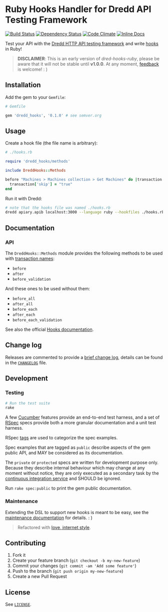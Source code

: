 Ruby Hooks Handler for Dredd API Testing Framework
==================================================

[![Build Status](https://travis-ci.org/apiaryio/dredd-hooks-ruby.svg?branch=master)](https://travis-ci.org/apiaryio/dredd-hooks-ruby)
[![Dependency Status](https://gemnasium.com/badges/github.com/apiaryio/dredd-hooks-ruby.svg)](https://gemnasium.com/github.com/apiaryio/dredd-hooks-ruby)
[![Code Climate](https://codeclimate.com/github/apiaryio/dredd-hooks-ruby/badges/gpa.svg)](https://codeclimate.com/github/apiaryio/dredd-hooks-ruby)
[![Inline Docs](http://inch-ci.org/github/apiaryio/dredd-hooks-ruby.svg?branch=master)](http://inch-ci.org/github/apiaryio/dredd-hooks-ruby)

Test your API with the [Dredd HTTP API testing framework](https://github.com/apiaryio/dredd) and write [hooks](http://dredd.readthedocs.org/en/latest/hooks/) in Ruby!

> **DISCLAIMER**: This is an early version of _dred-hooks-ruby_, please be aware that it will not be stable until **v1.0.0**. At any moment, [feedback][issues] is welcome! : )

  [issues]: https://github.com/apiaryio/dredd-hooks-ruby/issues

Installation
------------

Add the gem to your `Gemfile`:

```ruby
# Gemfile

gem 'dredd_hooks', '0.1.0' # see semver.org
```

Usage
-----

Create a hook file (the file name is arbitrary):

```ruby
# ./hooks.rb

require 'dredd_hooks/methods'

include DreddHooks::Methods

before "Machines > Machines collection > Get Machines" do |transaction|
  transaction['skip'] = "true"
end
```

Run it with Dredd:

```bash
# note that the hooks file was named ./hooks.rb
dredd apiary.apib localhost:3000 --language ruby --hookfiles ./hooks.rb
```

Documentation
-------------

### API

The `DreddHooks::Methods` module provides the following methods to be used with [transaction names][doc-names]:

- `before`
- `after`
- `before_validation`

And these ones to be used without them:

- `before_all`
- `after_all`
- `before_each`
- `after_each`
- `before_each_validation`

See also the official [Hooks documentation][doc-hooks].

  [doc-names]: http://dredd.readthedocs.org/en/latest/hooks/#getting-transaction-names
  [doc-hooks]: https://dredd.readthedocs.org/en/latest/hooks

Change log
----------

Releases are commented to provide a [brief change log][releases], details can be found in the [`CHANGELOG`][changelog] file.

  [releases]: https://github.com/gonzalo-bulnes/dredd-hooks-ruby/releases
  [changelog]: ./CHANGELOG.md

Development
-----------

### Testing

```bash
# Run the test suite
rake
```

A few [Cucumber][cucumber] features provide an end-to-end test harness, and a set of [RSpec][rspec] specs provide both a more granular documentation and a unit test harness.

RSpec [tags][tags] are used to categorize the spec examples.

Spec examples that are tagged as `public` describe aspects of the gem public API, and MAY be considered as its documentation.

The `private` or `protected` specs are written for development purpose only. Because they describe internal behaviour which may change at any moment without notice, they are only executed as a secondary task by the [continuous integration service][travis] and SHOULD be ignored.

Run `rake spec:public` to print the gem public documentation.

  [cucumber]: https://github.com/cucumber/cucumber-rails
  [rspec]: https://www.relishapp.com/rspec
  [tags]: https://www.relishapp.com/rspec/rspec-core/v/3-4/docs/command-line/tag-option
  [travis]: https://travis-ci.org/gonzalo-bulnes/simple_token_authentication/builds

### Maintenance

Extending the DSL to support new hooks is meant to be easy, see the [maintenance documentation][doc-maintenance] for details. : )

  [doc-maintenance]: ./doc/README.md

> Refactored with [love, internet style](https://www.youtube.com/watch?v=Xe1TZaElTAs).

Contributing
------------

1. Fork it
1. Create your feature branch (`git checkout -b my-new-feature`)
1. Commit your changes (`git commit -am 'Add some feature'`)
1. Push to the branch (`git push origin my-new-feature`)
1. Create a new Pull Request

License
-------

See [`LICENSE`][license].

  [license]: ./LICENSE.txt

